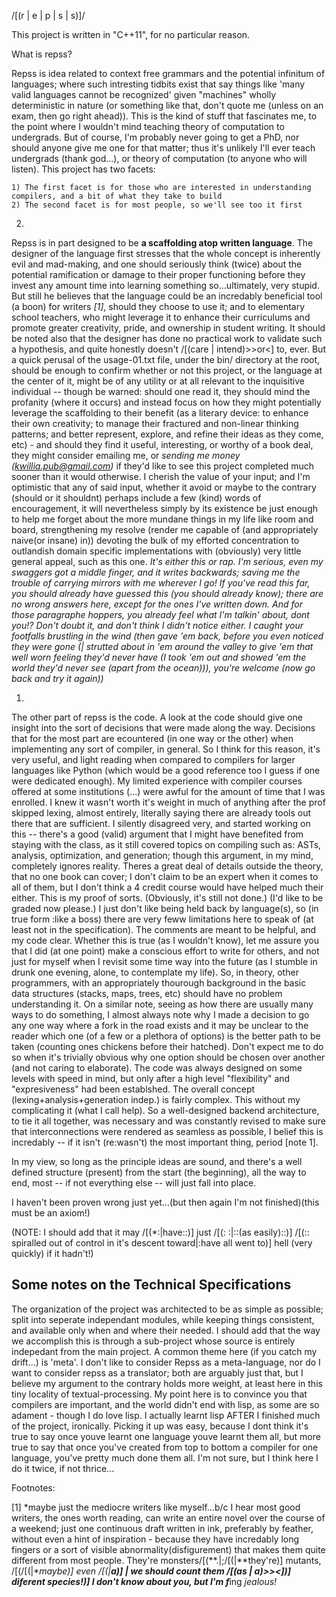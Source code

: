 /[(r | e | p | s | s)]/

This project is written in "C++11", for no particular reason.

What is repss?

  Repss is idea related to context free grammars and the potential infinitum of languages; where such intresting tidbits
  exist that say things like 'many valid languages cannot be recognized' given "machines" wholly deterministic in nature
  (or something like that, don't quote me (unless on an exam, then go right ahead)). This is the kind of stuff that fascinates me,
  to the point where I wouldn't mind teaching theory of computation to undergrads. But of course, I'm probably never going
  to get a PhD, nor should anyone give me one for that matter; thus it's unlikely I'll ever teach undergrads (thank god...),
  or theory of computation (to anyone who will listen). This project has two facets: 

    1) The first facet is for those who are interested in understanding compilers, and a bit of what they take to build
    2) The second facet is for most people, so we'll see too it first
    

  2)
  Repss is in part designed to be **a scaffolding atop written language**. The designer of the language first stresses
  that the whole concept is inherently evil and mad-making, and one should seriously think (twice) about the potential ramification
  or damage to their proper functioning before they invest any amount time into learning something so...ultimately, very stupid.
  But still he believes that the language could be an incredably beneficial tool (a boon) for writers *[1]*, should they choose to use it;
  and to elementary school teachers, who might leverage it to enhance their curriculums and promote greater creativity, pride, and ownership
  in student writing. It should be noted also that the designer has done no practical work to validate such a hypothesis, and quite
  honestly doesn't /[(care | intend)>>or<] to, ever. But a quick perusal of the usage-01.txt file, under the bin/ directory at
  the root, should be enough to confirm whether or not this project, or the language at the center of it, might be of any utility or
  at all relevant to the inquisitive individual -- though be warned: should one read it, they should mind the profanity (where it occurs)
  and instead focus on how they might potentially leverage the scaffolding to their benefit (as a literary device: to enhance their own creativity;
  to manage their fractured and non-linear thinking patterns; and better represent, explore, and refine their ideas as they come, etc) - and
  should they find it useful, interesting, or worthy of a book deal, they might consider emailing me, or *sending me money (kwillia.pub@gmail.com)* if they'd 
  like to see this project completed much sooner than it would otherwise. I cherish the value of your input; and I'm optimistic that any of said input,
  whether it avoid or maybe to the contrary (should or it shouldnt) perhaps include a few (kind) words of encouragement, it will nevertheless simply by its existence
  be just enough to help me forget about the more mundane things in my life like room and board, strengthening my resolve (render me capable of (and appropriately naive(or insane) in)) devoting the
  bulk of my efforted concentration to outlandish domain specific implementations with (obviously) very little general appeal, such as this one. 
  *It's either this or rap.
  I'm serious, even my swaggers got a middle finger, and it writes backwards; saving me the trouble of carrying mirrors with me wherever I go! If you've read this far,
  you should already have guessed this (you should already know); there are no wrong answers here, except for the ones I've written down. And for those paragraphe hoppers, you already feel what I'm talkin' about,
  dont you!? Don't doubt it, and don't think I didn't notice either. I caught your footfalls brustling in the wind (then gave 'em back, before you even noticed they were gone
  (| strutted about in 'em around the valley to give 'em that well worn feeling they'd never have (I took 'em out and showed 'em the world they'd never see (apart from the ocean))), you're welcome (now go back and try it again))*
  
  1)
  The other part of repss is the code. A look at the code should give one insight into the sort of decisions that
  were made along the way. Decisions that for the most part are ecountered (in one way or the other) when implementing
  any sort of compiler, in general. So I think for this reason, it's very useful, and light reading when compared to compilers 
  for larger languages like Python (which would be a good reference too I guess if one were dedicated enough). My limited experience
  with compiler courses offered at some institutions (...) were awful for the amount of time that I was enrolled. I knew it wasn't worth
  it's weight in much of anything after the prof skipped lexing, almost entirely, literally saying there are already tools out there that
  are sufficient. I silently disagreed very, and started working on this -- there's a good (valid) argument that I might have benefited from
  staying with the class, as it still covered topics on compiling such as: ASTs, analysis, optimization, and generation; though this argument,
  in my mind, completely ignores reality. Theres a great deal of details outside the theory, that no one book can cover; I don't claim
  to be an expert when it comes to all of them, but I don't think a 4 credit course would have helped much their either. This is my proof
  of sorts. (Obviously, it's still not done.) (I'd like to be graded now please.) I just don't like being held back by language(s),
  so (in true form :like a boss) there are very feww limitations here to speak of (at least not in the specification). The comments are
  meant to be helpful, and my code clear. Whether this is true (as I wouldn't know), let me assure you that I did (at one point) make a conscious
  effort to write for others, and not just for myself when I revisit some time way into the future (as I stumble in drunk one evening, alone, 
  to contemplate my life). So, in theory, other programmers, with an appropriately thourough background in the basic data structures (stacks, maps,
  trees, etc) should have no problem understanding it. On a similar note, seeing as how there are usually many ways to do something, I almost always
  note why I made a decision to go any one way where a fork in the road exists and it may be unclear to the reader which one (of a few or a plethora
  of options) is the better path to be taken (counting ones chickens before their hatched). Don't expect me to do so when it's trivially obvious why
  one option should be chosen over another (and not caring to elaborate). The code was always designed on some levels with speed in mind, but only
  after a high level "flexibility" and "expresiveness" had been establshed. The overall concept (lexing+analysis+generation indep.) is fairly
  complex. This without my complicating it (what I call help). So a well-designed backend architecture, to tie it all together, was necessary
  and was constantly revised to make sure that interconnections were rendered as seamless as possible, I belief this is incredably -- if it isn't (re:wasn't)
  the most important thing, period [note 1].
  
  In my view, so long as the principle ideas are sound, and there's a well defined structure (present) from the start (the beginning), all the way to end,
  most -- if not everything else -- will just fall into place.

  I haven't been proven wrong just yet...(but then again I'm not finished)(this must be an axiom!)

  (NOTE: I should add that it may /[(*:|have::)] just /[(: :|::(as easily)::)] /[(:: spiralled out of control in it's descent toward|:have all went to)] hell (very quickly) if it hadn't!) 
  
  Some notes on the Technical Specifications
  ------------------------------------------
  The organization of the project was architected to be as simple as possible; split into seperate independant modules,
  while keeping things consistent, and available only when and where their needed. I should add that the way we accomplish
  this is through a sub-project whose source is entirely indepedant from the main project. A common theme here (if you catch my drift...)
  is 'meta'. I don't like to consider Repss as a meta-language, nor do I want to consider repss as a translator; both are arguably just that,
  but I believe my argument to the contrary holds more weight, at least here in this tiny locality of textual-processing. My point here is to
  convince you that compilers are important, and the world didn't end with lisp, as some are so adament - though I do love lisp.
  I actually learnt lisp AFTER I finished much of the project, ironically. Picking it up was easy, because I dont think it's true
  to say once youve learnt one language youve learnt them all, but more true to say that once you've created from top to bottom a compiler
  for one language, you've pretty much done them all. I'm not sure, but I think here I do it twice, if not thrice...
  





Footnotes:

[1] *maybe just the mediocre writers like myself...b/c I hear most good writers, the ones worth reading, can write an entire
   novel over the course of a weekend; just one continuous draft written in ink, preferably by feather, without even a hint
   of inspiration - because they have incredably long fingers or a sort of visible abnormality(disfigurement) that makes 
   them quite different from most people. They're monsters/[(**.|;/[(|**they're)] mutants, /[(/[(|**maybe)] even /[(|**a)]
   | we should count them /[(as | a)>><])] diferent species!)]  I don't know about you, but I'm f***ing *jealous!*




